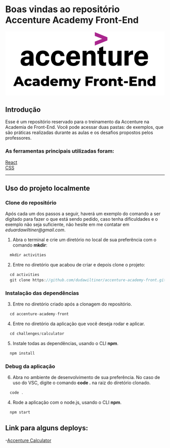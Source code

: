 
# Boas vindas ao repositório Accenture Academy Front-End

<div align="center">
  <img src="./images/academy.svg" margin="10px" width="700" alt="login"/>
</div>

## Introdução

Esse é um repositório reservado para o treinamento da Accenture na Academia de Front-End. Você pode acessar duas pastas: de exemplos, que são práticas realizadas durante as aulas e os desafios propostos pelos professores.

### As ferramentas principais utilizadas foram:


[React](https://reactjs.org/)<br>
[CSS](https://developer.mozilla.org/en-US/docs/Web/CSS)<br>

---

## Uso do projeto localmente

### Clone do repositório

Após cada um dos passos a seguir, haverá um exemplo do comando a ser digitado para fazer o que está sendo pedido, caso tenha dificuldades e o exemplo não seja suficiente, não hesite em me contatar em _eduardawiltiner@gmail.com_.

1. Abra o terminal e crie um diretório no local de sua preferência com o comando **mkdir**:
```javascript
  mkdir activities
```

2. Entre no diretório que acabou de criar e depois clone o projeto:
```javascript
  cd activities
  git clone https://github.com/dudawiltiner/accenture-academy-front.git
```

### Instalação das dependências

3. Entre no diretório criado após a clonagem do repositório.
```javascript
  cd accenture-academy-front
```

4. Entre no diretório da aplicação que você deseja rodar e aplicar.
```javascript
  cd challenges/calculator
```

5. Instale todas as dependências, usando o CLI **npm**.
```javascript
  npm install
```
### Debug da aplicação

6. Abra no ambiente de desenvolvimento de sua preferência. No caso de uso do VSC, digite o comando **code .** na raiz do diretório clonado.
```javascript
  code .
```

4. Rode a aplicação com o node.js, usando o CLI **npm**.
```javascript
  npm start
```

## Link para alguns deploys:

-[Accenture Calculator](https://dudawiltiner.github.io/accenture-calculator/)


